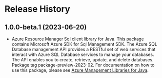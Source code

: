 # Release History

## 1.0.0-beta.1 (2023-06-20)

- Azure Resource Manager Sql client library for Java. This package contains Microsoft Azure SDK for Sql Management SDK. The Azure SQL Database management API provides a RESTful set of web services that interact with Azure SQL Database services to manage your databases. The API enables you to create, retrieve, update, and delete databases. Package tag package-preview-2023-02. For documentation on how to use this package, please see [Azure Management Libraries for Java](https://aka.ms/azsdk/java/mgmt).
